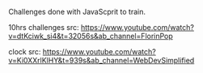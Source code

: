 Challenges done with JavaScprit to train.

10hrs challenges src: https://www.youtube.com/watch?v=dtKciwk_si4&t=32056s&ab_channel=FlorinPop

clock src: https://www.youtube.com/watch?v=Ki0XXrlKlHY&t=939s&ab_channel=WebDevSimplified
